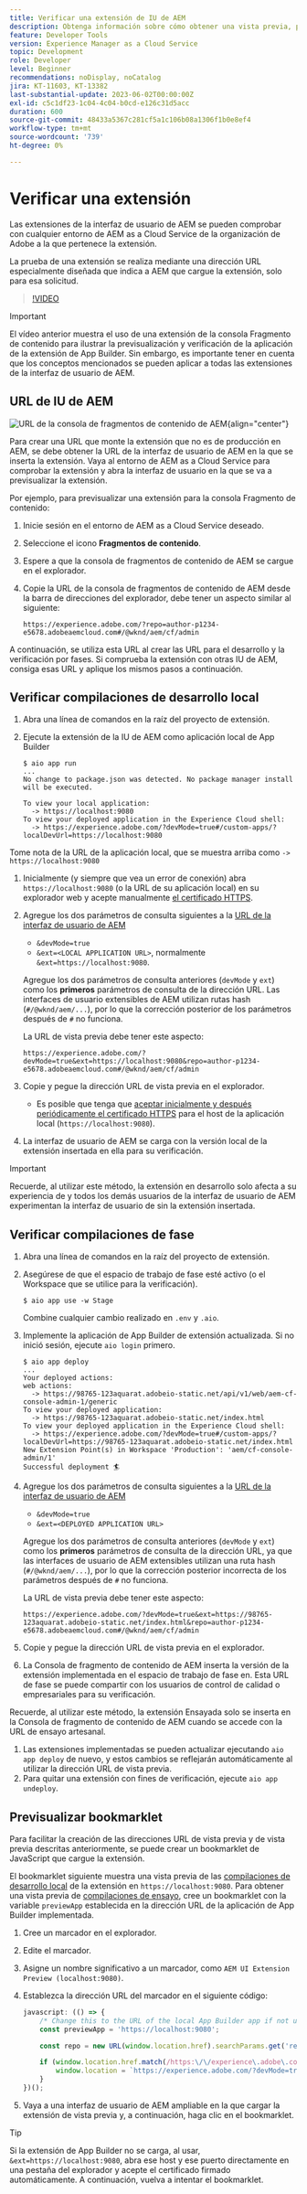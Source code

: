 ```yaml
---
title: Verificar una extensión de IU de AEM
description: Obtenga información sobre cómo obtener una vista previa, probar y comprobar una extensión de IU de AEM antes de implementarla en producción.
feature: Developer Tools
version: Experience Manager as a Cloud Service
topic: Development
role: Developer
level: Beginner
recommendations: noDisplay, noCatalog
jira: KT-11603, KT-13382
last-substantial-update: 2023-06-02T00:00:00Z
exl-id: c5c1df23-1c04-4c04-b0cd-e126c31d5acc
duration: 600
source-git-commit: 48433a5367c281cf5a1c106b08a1306f1b0e8ef4
workflow-type: tm+mt
source-wordcount: '739'
ht-degree: 0%

---
```


# Verificar una extensión

Las extensiones de la interfaz de usuario de AEM se pueden comprobar con cualquier entorno de AEM as a Cloud Service de la organización de Adobe a la que pertenece la extensión.

La prueba de una extensión se realiza mediante una dirección URL especialmente diseñada que indica a AEM que cargue la extensión, solo para esa solicitud.

>[!VIDEO](https://video.tv.adobe.com/v/3417479?quality=12&learn=on&captions=spa)

>[!IMPORTANT]
>
> El vídeo anterior muestra el uso de una extensión de la consola Fragmento de contenido para ilustrar la previsualización y verificación de la aplicación de la extensión de App Builder. Sin embargo, es importante tener en cuenta que los conceptos mencionados se pueden aplicar a todas las extensiones de la interfaz de usuario de AEM.

## URL de IU de AEM

![URL de la consola de fragmentos de contenido de AEM](./assets/verify/content-fragment-console-url.png){align="center"}

Para crear una URL que monte la extensión que no es de producción en AEM, se debe obtener la URL de la interfaz de usuario de AEM en la que se inserta la extensión. Vaya al entorno de AEM as a Cloud Service para comprobar la extensión y abra la interfaz de usuario en la que se va a previsualizar la extensión.

Por ejemplo, para previsualizar una extensión para la consola Fragmento de contenido:

1. Inicie sesión en el entorno de AEM as a Cloud Service deseado.
1. Seleccione el icono __Fragmentos de contenido__.
1. Espere a que la consola de fragmentos de contenido de AEM se cargue en el explorador.
1. Copie la URL de la consola de fragmentos de contenido de AEM desde la barra de direcciones del explorador, debe tener un aspecto similar al siguiente:

   ```
   https://experience.adobe.com/?repo=author-p1234-e5678.adobeaemcloud.com#/@wknd/aem/cf/admin
   ```

A continuación, se utiliza esta URL al crear las URL para el desarrollo y la verificación por fases. Si comprueba la extensión con otras IU de AEM, consiga esas URL y aplique los mismos pasos a continuación.

## Verificar compilaciones de desarrollo local

1. Abra una línea de comandos en la raíz del proyecto de extensión.
1. Ejecute la extensión de la IU de AEM como aplicación local de App Builder

   ```shell
   $ aio app run
   ...
   No change to package.json was detected. No package manager install will be executed.
   
   To view your local application:
     -> https://localhost:9080
   To view your deployed application in the Experience Cloud shell:
     -> https://experience.adobe.com/?devMode=true#/custom-apps/?localDevUrl=https://localhost:9080
   ```

Tome nota de la URL de la aplicación local, que se muestra arriba como `-> https://localhost:9080`

1. Inicialmente (y siempre que vea un error de conexión) abra `https://localhost:9080` (o la URL de su aplicación local) en su explorador web y acepte manualmente [el certificado HTTPS](https://developer.adobe.com/uix/docs/services/aem-cf-console-admin/extension-development/#accepting-the-certificate-first-time-users).
1. Agregue los dos parámetros de consulta siguientes a la [URL de la interfaz de usuario de AEM](#aem-ui-url)
   + `&devMode=true`
   + `&ext=<LOCAL APPLICATION URL>`, normalmente `&ext=https://localhost:9080`.

   Agregue los dos parámetros de consulta anteriores (`devMode` y `ext`) como los __primeros__ parámetros de consulta de la dirección URL. Las interfaces de usuario extensibles de AEM utilizan rutas hash (`#/@wknd/aem/...`), por lo que la corrección posterior de los parámetros después de `#` no funciona.

   La URL de vista previa debe tener este aspecto:

   ```
   https://experience.adobe.com/?devMode=true&ext=https://localhost:9080&repo=author-p1234-e5678.adobeaemcloud.com#/@wknd/aem/cf/admin
   ```

1. Copie y pegue la dirección URL de vista previa en el explorador.

   + Es posible que tenga que [aceptar inicialmente y después periódicamente el certificado HTTPS](https://developer.adobe.com/uix/docs/services/aem-cf-console-admin/extension-development/#accepting-the-certificate-first-time-users) para el host de la aplicación local (`https://localhost:9080`).

1. La interfaz de usuario de AEM se carga con la versión local de la extensión insertada en ella para su verificación.

>[!IMPORTANT]
>
>Recuerde, al utilizar este método, la extensión en desarrollo solo afecta a su experiencia de y todos los demás usuarios de la interfaz de usuario de AEM experimentan la interfaz de usuario de sin la extensión insertada.

## Verificar compilaciones de fase

1. Abra una línea de comandos en la raíz del proyecto de extensión.
1. Asegúrese de que el espacio de trabajo de fase esté activo (o el Workspace que se utilice para la verificación).

   ```shell
   $ aio app use -w Stage
   ```

   Combine cualquier cambio realizado en `.env` y `.aio`.

1. Implemente la aplicación de App Builder de extensión actualizada. Si no inició sesión, ejecute `aio login` primero.

   ```shell
   $ aio app deploy
   ...
   Your deployed actions:
   web actions:
     -> https://98765-123aquarat.adobeio-static.net/api/v1/web/aem-cf-console-admin-1/generic 
   To view your deployed application:
     -> https://98765-123aquarat.adobeio-static.net/index.html
   To view your deployed application in the Experience Cloud shell:
     -> https://experience.adobe.com/?devMode=true#/custom-apps/?localDevUrl=https://98765-123aquarat.adobeio-static.net/index.html
   New Extension Point(s) in Workspace 'Production': 'aem/cf-console-admin/1'
   Successful deployment 🏄
   ```

1. Agregue los dos parámetros de consulta siguientes a la [URL de la interfaz de usuario de AEM](#aem-ui-url)
   + `&devMode=true`
   + `&ext=<DEPLOYED APPLICATION URL>`

   Agregue los dos parámetros de consulta anteriores (`devMode` y `ext`) como los __primeros__ parámetros de consulta de la dirección URL, ya que las interfaces de usuario de AEM extensibles utilizan una ruta hash (`#/@wknd/aem/...`), por lo que la corrección posterior incorrecta de los parámetros después de `#` no funciona.

   La URL de vista previa debe tener este aspecto:

   ```
   https://experience.adobe.com/?devMode=true&ext=https://98765-123aquarat.adobeio-static.net/index.html&repo=author-p1234-e5678.adobeaemcloud.com#/@wknd/aem/cf/admin
   ```

1. Copie y pegue la dirección URL de vista previa en el explorador.
1. La Consola de fragmento de contenido de AEM inserta la versión de la extensión implementada en el espacio de trabajo de fase en. Esta URL de fase se puede compartir con los usuarios de control de calidad o empresariales para su verificación.

Recuerde, al utilizar este método, la extensión Ensayada solo se inserta en la Consola de fragmento de contenido de AEM cuando se accede con la URL de ensayo artesanal.

1. Las extensiones implementadas se pueden actualizar ejecutando `aio app deploy` de nuevo, y estos cambios se reflejarán automáticamente al utilizar la dirección URL de vista previa.
1. Para quitar una extensión con fines de verificación, ejecute `aio app undeploy`.

## Previsualizar bookmarklet

Para facilitar la creación de las direcciones URL de vista previa y de vista previa descritas anteriormente, se puede crear un bookmarklet de JavaScript que cargue la extensión.

El bookmarklet siguiente muestra una vista previa de las [compilaciones de desarrollo local](#verify-local-development-builds) de la extensión en `https://localhost:9080`. Para obtener una vista previa de [compilaciones de ensayo](#verify-stage-builds), cree un bookmarklet con la variable `previewApp` establecida en la dirección URL de la aplicación de App Builder implementada.

1. Cree un marcador en el explorador.
1. Edite el marcador.
1. Asigne un nombre significativo a un marcador, como `AEM UI Extension Preview (localhost:9080)`.
1. Establezca la dirección URL del marcador en el siguiente código:

   ```javascript
   javascript: (() => {
       /* Change this to the URL of the local App Builder app if not using https://localhost:9080 */
       const previewApp = 'https://localhost:9080';
   
       const repo = new URL(window.location.href).searchParams.get('repo');
   
       if (window.location.href.match(/https:\/\/experience\.adobe\.com\/.*\/aem\/cf\/(editor|admin)\/.*/i)) {
           window.location = `https://experience.adobe.com/?devMode=true&ext=${previewApp}&repo=${repo}${window.location.hash}`;
       } 
   })();
   ```

1. Vaya a una interfaz de usuario de AEM ampliable en la que cargar la extensión de vista previa y, a continuación, haga clic en el bookmarklet.

>[!TIP]
>
> Si la extensión de App Builder no se carga, al usar, `&ext=https://localhost:9080`, abra ese host y ese puerto directamente en una pestaña del explorador y acepte el certificado firmado automáticamente. A continuación, vuelva a intentar el bookmarklet.
